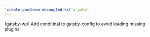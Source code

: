 ```yaml
---
'create-pantheon-decoupled-kit': patch
---
```


[gatsby-wp] Add conditinal to gatsby-config to avoid loading missing plugins
